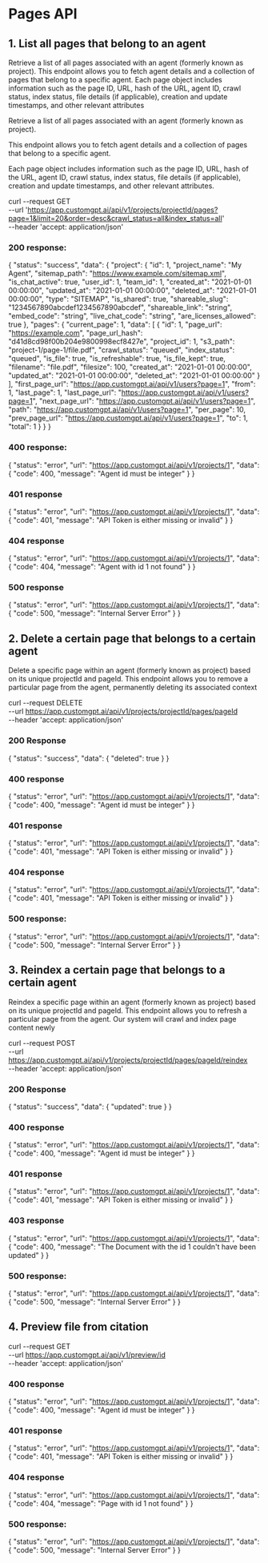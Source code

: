 # Pages API

## 1. List all pages that belong to an agent

Retrieve a list of all pages associated with an agent (formerly known as project). This endpoint allows you to fetch agent details and a collection of pages that belong to a specific agent. Each page object includes information such as the page ID, URL, hash of the URL, agent ID, crawl status, index status, file details (if applicable), creation and update timestamps, and other relevant attributes

Retrieve a list of all pages associated with an agent (formerly known as project).

This endpoint allows you to fetch agent details and a collection of pages that belong to a specific agent.

Each page object includes information such as the page ID, URL, hash of the URL, agent ID, crawl status, index status, file details (if applicable), creation and update timestamps, and other relevant attributes.



curl --request GET \
     --url 'https://app.customgpt.ai/api/v1/projects/projectId/pages?page=1&limit=20&order=desc&crawl_status=all&index_status=all' \
     --header 'accept: application/json'

### 200 response:
{
  "status": "success",
  "data": {
    "project": {
      "id": 1,
      "project_name": "My Agent",
      "sitemap_path": "https://www.example.com/sitemap.xml",
      "is_chat_active": true,
      "user_id": 1,
      "team_id": 1,
      "created_at": "2021-01-01 00:00:00",
      "updated_at": "2021-01-01 00:00:00",
      "deleted_at": "2021-01-01 00:00:00",
      "type": "SITEMAP",
      "is_shared": true,
      "shareable_slug": "1234567890abcdef1234567890abcdef",
      "shareable_link": "string",
      "embed_code": "string",
      "live_chat_code": "string",
      "are_licenses_allowed": true
    },
    "pages": {
      "current_page": 1,
      "data": [
        {
          "id": 1,
          "page_url": "https://example.com",
          "page_url_hash": "d41d8cd98f00b204e9800998ecf8427e",
          "project_id": 1,
          "s3_path": "project-1/page-1/file.pdf",
          "crawl_status": "queued",
          "index_status": "queued",
          "is_file": true,
          "is_refreshable": true,
          "is_file_kept": true,
          "filename": "file.pdf",
          "filesize": 100,
          "created_at": "2021-01-01 00:00:00",
          "updated_at": "2021-01-01 00:00:00",
          "deleted_at": "2021-01-01 00:00:00"
        }
      ],
      "first_page_url": "https://app.customgpt.ai/api/v1/users?page=1",
      "from": 1,
      "last_page": 1,
      "last_page_url": "https://app.customgpt.ai/api/v1/users?page=1",
      "next_page_url": "https://app.customgpt.ai/api/v1/users?page=1",
      "path": "https://app.customgpt.ai/api/v1/users?page=1",
      "per_page": 10,
      "prev_page_url": "https://app.customgpt.ai/api/v1/users?page=1",
      "to": 1,
      "total": 1
    }
  }
}

### 400 response:
{
  "status": "error",
  "url": "https://app.customgpt.ai/api/v1/projects/1",
  "data": {
    "code": 400,
    "message": "Agent id must be integer"
  }
}

### 401 response 
{
  "status": "error",
  "url": "https://app.customgpt.ai/api/v1/projects/1",
  "data": {
    "code": 401,
    "message": "API Token is either missing or invalid"
  }
}

### 404 response

{
  "status": "error",
  "url": "https://app.customgpt.ai/api/v1/projects/1",
  "data": {
    "code": 404,
    "message": "Agent with id 1 not found"
  }
}

### 500 response
{
  "status": "error",
  "url": "https://app.customgpt.ai/api/v1/projects/1",
  "data": {
    "code": 500,
    "message": "Internal Server Error"
  }
}

## 2. Delete a certain page that belongs to a certain agent
Delete a specific page within an agent (formerly known as project) based on its unique projectId and pageId. This endpoint allows you to remove a particular page from the agent, permanently deleting its associated context

curl --request DELETE \
     --url https://app.customgpt.ai/api/v1/projects/projectId/pages/pageId \
     --header 'accept: application/json'

### 200 Response
{
  "status": "success",
  "data": {
    "deleted": true
  }
}

### 400 response
{
  "status": "error",
  "url": "https://app.customgpt.ai/api/v1/projects/1",
  "data": {
    "code": 400,
    "message": "Agent id must be integer"
  }
}

### 401 response
{
  "status": "error",
  "url": "https://app.customgpt.ai/api/v1/projects/1",
  "data": {
    "code": 401,
    "message": "API Token is either missing or invalid"
  }
}

### 404 response
{
  "status": "error",
  "url": "https://app.customgpt.ai/api/v1/projects/1",
  "data": {
    "code": 401,
    "message": "API Token is either missing or invalid"
  }
}

### 500 response:
{
  "status": "error",
  "url": "https://app.customgpt.ai/api/v1/projects/1",
  "data": {
    "code": 500,
    "message": "Internal Server Error"
  }
}



## 3. Reindex a certain page that belongs to a certain agent
Reindex a specific page within an agent (formerly known as project) based on its unique projectId and pageId. This endpoint allows you to refresh a particular page from the agent. Our system will crawl and index page content newly

curl --request POST \
     --url https://app.customgpt.ai/api/v1/projects/projectId/pages/pageId/reindex \
     --header 'accept: application/json'



### 200 Response

{
  "status": "success",
  "data": {
    "updated": true
  }
}

### 400 response

{
  "status": "error",
  "url": "https://app.customgpt.ai/api/v1/projects/1",
  "data": {
    "code": 400,
    "message": "Agent id must be integer"
  }
}

### 401 response

{
  "status": "error",
  "url": "https://app.customgpt.ai/api/v1/projects/1",
  "data": {
    "code": 401,
    "message": "API Token is either missing or invalid"
  }
}

### 403 response

{
  "status": "error",
  "url": "https://app.customgpt.ai/api/v1/projects/1",
  "data": {
    "code": 400,
    "message": "The Document with the id 1 couldn't have been updated"
  }
}

### 500 response:

{
  "status": "error",
  "url": "https://app.customgpt.ai/api/v1/projects/1",
  "data": {
    "code": 500,
    "message": "Internal Server Error"
  }
}

## 4. Preview file from citation

curl --request GET \
     --url https://app.customgpt.ai/api/v1/preview/id \
     --header 'accept: application/json'



### 400 response
{
  "status": "error",
  "url": "https://app.customgpt.ai/api/v1/projects/1",
  "data": {
    "code": 400,
    "message": "Agent id must be integer"
  }
}

### 401 response

{
  "status": "error",
  "url": "https://app.customgpt.ai/api/v1/projects/1",
  "data": {
    "code": 401,
    "message": "API Token is either missing or invalid"
  }
}

### 404 response

{
  "status": "error",
  "url": "https://app.customgpt.ai/api/v1/projects/1",
  "data": {
    "code": 404,
    "message": "Page with id 1 not found"
  }
}

### 500 response:

{
  "status": "error",
  "url": "https://app.customgpt.ai/api/v1/projects/1",
  "data": {
    "code": 500,
    "message": "Internal Server Error"
  }
}
